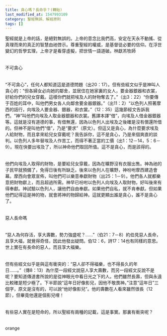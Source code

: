 ```yaml
---
title: 貪心嗎？長命乎？(轉貼)
last_modified_at: 1547993109
category: 聖經無誤、解經原則
tags: []
---
```


聖經就是上帝的話，是絕對無誤的。上帝的意念比我們高，安定在天永不動搖、從真理而來的真正的智慧由祂啓示。尊重聖經的權威，是基督徒必要的信仰。在浮世變幻的哲學玄理，上帝才是看穿虛擬，把世情一語道破。<!--more-->林獻羔牧師<br><br><br>不可貪心<br><br><br>“不可貪心”，任何人都知道這是道德問題（出20：17）。但有些經文似乎是神叫人貪心的：“但各婦女必向她的鄰舍，並居住在她家裏的女人，要金器銀器和衣裳，好給你們的兒女穿戴。這樣你們就把埃及人的財物奪去了。”（出3：22）“你要傳于百姓的耳中，叫他們男女各人向鄰舍要金器銀器。”（出11：2）“以色列人照著摩西的話行，向埃及人要金器、銀器，和衣裳。”（12：35）這幾節經文告訴我們，“神”叫他們向埃及人取金器銀器和衣裳。舊譯本譯“借”，向埃及人借金器銀器等。這就是沒有道德的事，有借無還，因為以色列人出埃及之後確是沒有償還所借的。但神不是叫他們“借”，乃是“要求”（原文）。但這又是貪心，為什麼要求埃及人給財物，而且拿來給兒女穿戴呢？我告訴你，這不是貪心，乃是來個爽直的談判。以色列人多年替埃及人作苦工，而得不著正當的工價（出1：12－14，5：6－9）。現在快要出埃及了，所以神命他們取回所值。這不是貪心，而是該得的。<br><br><br>他們向埃及人取得的財物，是要給兒女穿戴，因為在曠野沒有衣服出售。神為祂的子民早就預備了，免得日後有所缺乏。後來以色列人在曠野，神吩咐摩西建造會幕。摩西向會眾宣佈，叫他們可以樂意奉獻財物（出25：1－9）。他們各人就都樂意把財物獻上，而且超過所需。神早已吩咐以色列人向埃及人取財物，好叫後來有得奉獻。神試驗以色列人，讓他們自由奉獻。如果他們自私，就不肯奉獻。但如果他們記得這是神的物，就會將神的物歸給神。這就更顯出誰是貪心，誰不是貪心了。<br><br><br>惡人長命嗎<br><br><br>“惡人為何存活，享大壽數，勢力強盛呢？……”（伯21：7－8）約伯見惡人長命，且享大福，就覺得奇怪，因此他發出疑問。伯12：6，詩17：14也有同樣的意思。世上實在有長命的惡人，而且享大福樂。<br><br><br>但有些經文似乎是與這有衝突的：“惡人卻不得福樂，也不得長久的年日……。”（傳8：13）為什麼一段經文說惡人享大壽數，而另一段經文反說不是呢？要知道傳道書所說的是從神眼光中看日光之下的人。他們雖然長壽，但與永遠比較確是短少極了。下半節說“這年日好像影兒，因他不敬畏神。”注意“這年日”三個字，原文是沒有的，可以說“他好像影兒”。他的壽數在人看來雖然很長（12節），但畢竟他還是個影兒哩！<br><br><br>有些惡人實在是短命的，所以聖經有兩種的記載，這是事實。那裏有衝突呢？<br><br><br>orange<br>
